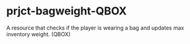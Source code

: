 # prjct-bagweight-QBOX
 A resource that checks if the player is wearing a bag and updates max inventory weight. (QBOX)
